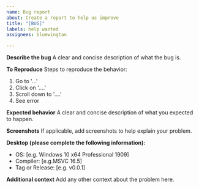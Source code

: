 ```yaml
---
name: Bug report
about: Create a report to help us improve
title: "[BUG]"
labels: help wanted
assignees: bluewingtan

---
```


**Describe the bug**
A clear and concise description of what the bug is.

**To Reproduce**
Steps to reproduce the behavior:
1. Go to '...'
2. Click on '....'
3. Scroll down to '....'
4. See error

**Expected behavior**
A clear and concise description of what you expected to happen.

**Screenshots**
If applicable, add screenshots to help explain your problem.

**Desktop (please complete the following information):**
 - OS: [e.g. Windows 10 x64 Professional 1909]
 - Compiler: [e.g.MSVC 16.5]
 - Tag or Release: [e.g. v0.0.1]

**Additional context**
Add any other context about the problem here.
